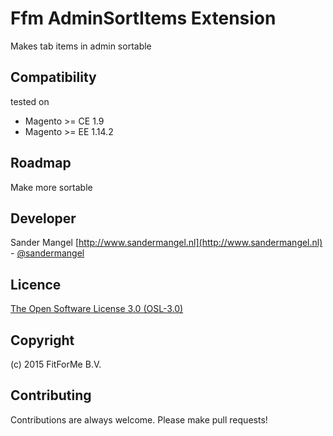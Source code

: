 Ffm AdminSortItems Extension
=====================
Makes tab items in admin sortable


Compatibility
-------------
tested on
- Magento >= CE 1.9
- Magento >= EE 1.14.2

Roadmap
-------------
Make more sortable

Developer
---------
Sander Mangel
[http://www.sandermangel.nl](http://www.sandermangel.nl) - [@sandermangel](https://twitter.com/sandermangel)

Licence
-------
[The Open Software License 3.0 (OSL-3.0)](http://opensource.org/licenses/OSL-3.0)

Copyright
---------
(c) 2015 FitForMe B.V.

Contributing
---------
Contributions are always welcome. Please make pull requests!
